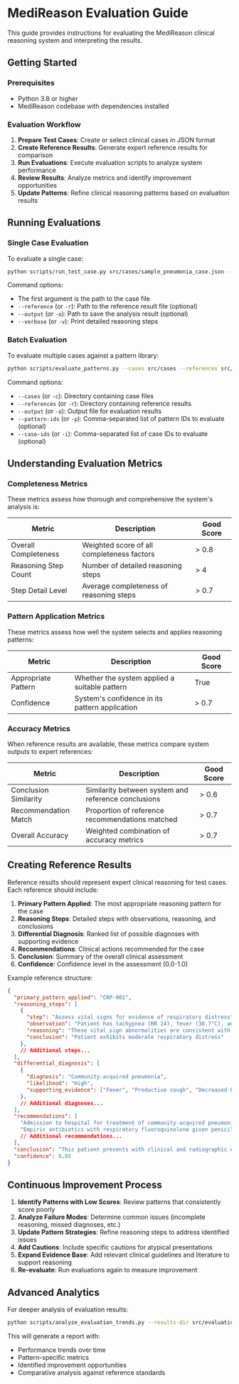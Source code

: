 # MediReason Evaluation Guide

This guide provides instructions for evaluating the MediReason clinical reasoning system and interpreting the results.

## Getting Started

### Prerequisites

- Python 3.8 or higher
- MediReason codebase with dependencies installed

### Evaluation Workflow

1. **Prepare Test Cases**: Create or select clinical cases in JSON format
2. **Create Reference Results**: Generate expert reference results for comparison
3. **Run Evaluations**: Execute evaluation scripts to analyze system performance
4. **Review Results**: Analyze metrics and identify improvement opportunities
5. **Update Patterns**: Refine clinical reasoning patterns based on evaluation results

## Running Evaluations

### Single Case Evaluation

To evaluate a single case:

```bash
python scripts/run_test_case.py src/cases/sample_pneumonia_case.json --reference src/evaluation/references/reference_CASE001.json --verbose
```

Command options:
- The first argument is the path to the case file
- `--reference` (or `-r`): Path to the reference result file (optional)
- `--output` (or `-o`): Path to save the analysis result (optional)
- `--verbose` (or `-v`): Print detailed reasoning steps

### Batch Evaluation

To evaluate multiple cases against a pattern library:

```bash
python scripts/evaluate_patterns.py --cases src/cases --references src/evaluation/references --output evaluation_results.json
```

Command options:
- `--cases` (or `-c`): Directory containing case files
- `--references` (or `-r`): Directory containing reference results
- `--output` (or `-o`): Output file for evaluation results
- `--pattern-ids` (or `-p`): Comma-separated list of pattern IDs to evaluate (optional)
- `--case-ids` (or `-i`): Comma-separated list of case IDs to evaluate (optional)

## Understanding Evaluation Metrics

### Completeness Metrics

These metrics assess how thorough and comprehensive the system's analysis is:

| Metric | Description | Good Score |
|--------|-------------|------------|
| Overall Completeness | Weighted score of all completeness factors | > 0.8 |
| Reasoning Step Count | Number of detailed reasoning steps | > 4 |
| Step Detail Level | Average completeness of reasoning steps | > 0.7 |

### Pattern Application Metrics

These metrics assess how well the system selects and applies reasoning patterns:

| Metric | Description | Good Score |
|--------|-------------|------------|
| Appropriate Pattern | Whether the system applied a suitable pattern | True |
| Confidence | System's confidence in its pattern application | > 0.7 |

### Accuracy Metrics

When reference results are available, these metrics compare system outputs to expert references:

| Metric | Description | Good Score |
|--------|-------------|------------|
| Conclusion Similarity | Similarity between system and reference conclusions | > 0.6 |
| Recommendation Match | Proportion of reference recommendations matched | > 0.7 |
| Overall Accuracy | Weighted combination of accuracy metrics | > 0.7 |

## Creating Reference Results

Reference results should represent expert clinical reasoning for test cases. Each reference should include:

1. **Primary Pattern Applied**: The most appropriate reasoning pattern for the case
2. **Reasoning Steps**: Detailed steps with observations, reasoning, and conclusions
3. **Differential Diagnosis**: Ranked list of possible diagnoses with supporting evidence
4. **Recommendations**: Clinical actions recommended for the case
5. **Conclusion**: Summary of the overall clinical assessment
6. **Confidence**: Confidence level in the assessment (0.0-1.0)

Example reference structure:

```json
{
  "primary_pattern_applied": "CRP-001",
  "reasoning_steps": [
    {
      "step": "Assess vital signs for evidence of respiratory distress",
      "observation": "Patient has tachypnea (RR 24), fever (38.7°C), and mild hypoxemia (O2 sat 91%)",
      "reasoning": "These vital sign abnormalities are consistent with respiratory distress",
      "conclusion": "Patient exhibits moderate respiratory distress"
    },
    // Additional steps...
  ],
  "differential_diagnosis": [
    {
      "diagnosis": "Community-acquired pneumonia",
      "likelihood": "High",
      "supporting_evidence": ["Fever", "Productive cough", "Decreased breath sounds", "Infiltrate on CXR"]
    },
    // Additional diagnoses...
  ],
  "recommendations": [
    "Admission to hospital for treatment of community-acquired pneumonia",
    "Empiric antibiotics with respiratory fluoroquinolone given penicillin allergy",
    // Additional recommendations...
  ],
  "conclusion": "This patient presents with clinical and radiographic evidence of community-acquired pneumonia...",
  "confidence": 0.85
}
```

## Continuous Improvement Process

1. **Identify Patterns with Low Scores**: Review patterns that consistently score poorly
2. **Analyze Failure Modes**: Determine common issues (incomplete reasoning, missed diagnoses, etc.)
3. **Update Pattern Strategies**: Refine reasoning steps to address identified issues
4. **Add Cautions**: Include specific cautions for atypical presentations
5. **Expand Evidence Base**: Add relevant clinical guidelines and literature to support reasoning
6. **Re-evaluate**: Run evaluations again to measure improvement

## Advanced Analytics

For deeper analysis of evaluation results:

```bash
python scripts/analyze_evaluation_trends.py --results-dir src/evaluation/results --output analytics_report.html
```

This will generate a report with:
- Performance trends over time
- Pattern-specific metrics
- Identified improvement opportunities
- Comparative analysis against reference standards 
